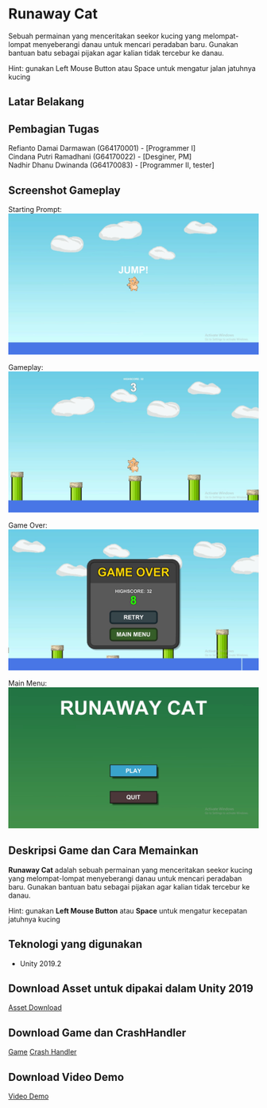 # Runaway Cat
Sebuah permainan yang menceritakan seekor kucing yang melompat-lompat menyeberangi danau untuk mencari peradaban baru.
Gunakan bantuan batu sebagai pijakan agar kalian tidak tercebur ke danau.

Hint: gunakan Left Mouse Button atau Space untuk mengatur jalan jatuhnya kucing

## Latar Belakang

## Pembagian Tugas
Refianto Damai Darmawan (G64170001) - [Programmer I] <br />
Cindana Putri Ramadhani (G64170022) - [Desginer, PM] <br />
Nadhir Dhanu Dwinanda   (G64170083) - [Programmer II, tester]

## Screenshot Gameplay
Starting Prompt: <br />
![Starting Prompt](SS1.jpg) <br/>

Gameplay: <br />
![Gameplay](SS2.jpg) <br/>

Game Over: <br />
![Game Over](SS3.jpg) <br/>

Main Menu: <br />
![Main Menu](SS4.jpg) <br/>

## Deskripsi Game dan Cara Memainkan
**Runaway Cat** adalah sebuah permainan yang menceritakan seekor kucing yang melompat-lompat menyeberangi danau untuk mencari peradaban baru.
Gunakan bantuan batu sebagai pijakan agar kalian tidak tercebur ke danau.

Hint: gunakan **Left Mouse Button** atau **Space** untuk mengatur kecepatan jatuhnya kucing

## Teknologi yang digunakan
* Unity 2019.2

## Download Asset untuk dipakai dalam Unity 2019
[Asset Download](RunawayCat.unitypackage)

## Download Game dan CrashHandler
[Game](Game2.exe)
[Crash Handler](UnityCrashHandler32.exe)

## Download Video Demo
[Video Demo](Runaway%20Cat%20-%20Media%20Player%20Classic.mp4)

